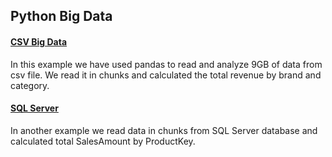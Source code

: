 ## Python Big Data

#### [CSV Big Data](/pandas_big_data.ipynb)
In this example we have used pandas to read and analyze 9GB of data from csv file. We read it in chunks and calculated the total revenue by brand and category.

#### [SQL Server](/sql_big_data.ipynb)
In another example we read data in chunks from SQL Server database and calculated total SalesAmount by ProductKey.
